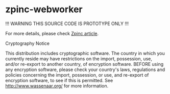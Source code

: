 # zpinc-webworker

!!! WARNING THIS SOURCE CODE IS PROTOTYPE ONLY !!!

For more details, please check [Zpinc article](zpinc_paper.pdf).

Cryptography Notice

This distribution includes cryptographic software. The country in which you currently reside may have restrictions on the import, possession, use, and/or re-export to another country, of encryption software. BEFORE using any encryption software, please check your country's laws, regulations and policies concerning the import, possession, or use, and re-export of encryption software, to see if this is permitted. See http://www.wassenaar.org/ for more information.
